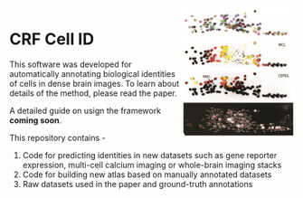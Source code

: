 <img src = "extra/readme_img_v2.jpg" width = "40%" align = "right">
<h1>CRF Cell ID</h1>
<p>
  This software was developed for automatically annotating biological identities of cells in dense brain images. 
  To learn about details of the method, please read the paper.
</p>
<p>
	A detailed guide on usign the framework <b>coming soon</b>.
</p>
<p>
  This repository contains - 
  <ol>
    <li>Code for predicting identities in new datasets such as gene reporter expression, multi-cell calcium imaging or whole-brain imaging stacks</li>
    <li>Code for building new atlas based on manually annotated datasets</li>
    <li>Raw datasets used in the paper and ground-truth annotations</li>
</p>
	
	
	
  

  
